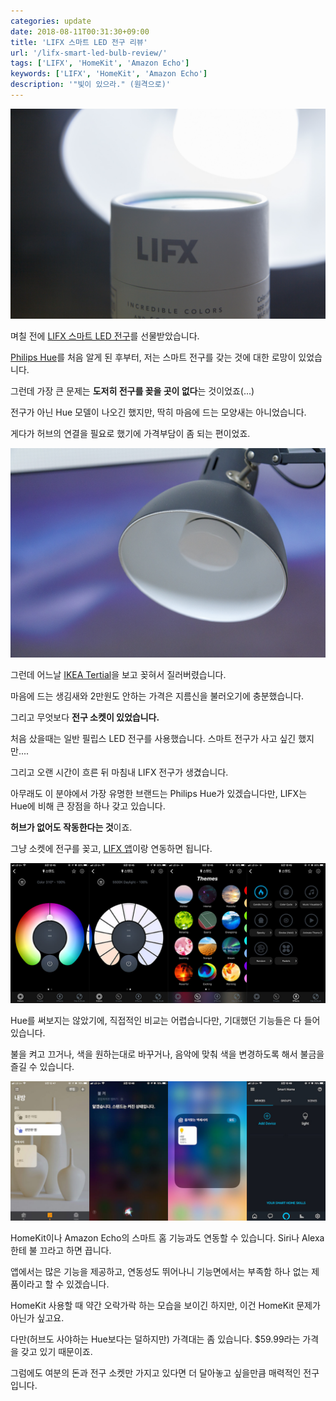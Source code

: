 ```yaml
---
categories: update
date: 2018-08-11T00:31:30+09:00
title: 'LIFX 스마트 LED 전구 리뷰'
url: '/lifx-smart-led-bulb-review/'
tags: ['LIFX', 'HomeKit', 'Amazon Echo']
keywords: ['LIFX', 'HomeKit', 'Amazon Echo']
description: '"빛이 있으라." (원격으로)'
---
```


![LIFX 전구](01.jpg)

며칠 전에 [LIFX 스마트 LED 전구](https://www.lifx.com/products/lifx-e26)를 선물받았습니다.

[Philips Hue](http://meethue.com)를 처음 알게 된 후부터, 저는 스마트 전구를 갖는 것에 대한 로망이 있었습니다.

그런데 가장 큰 문제는 **도저히 전구를 꽂을 곳이 없다**는 것이었죠(...)

전구가 아닌 Hue 모델이 나오긴 했지만, 딱히 마음에 드는 모양새는 아니었습니다.

게다가 허브의 연결을 필요로 했기에 가격부담이 좀 되는 편이었죠.

![LIFX 전구와 IKEA Tertial](02.jpg)

그런데 어느날 [IKEA Tertial](https://www.ikea.com/kr/ko/catalog/products/10355439/)을 보고 꽂혀서 질러버렸습니다.

마음에 드는 생김새와 2만원도 안하는 가격은 지름신을 불러오기에 충분했습니다.

그리고 무엇보다 **전구 소켓이 있었습니다.**

처음 샀을때는 일반 필립스 LED 전구를 사용했습니다. 스마트 전구가 사고 싶긴 했지만....

그리고 오랜 시간이 흐른 뒤 마침내 LIFX 전구가 생겼습니다.

아무래도 이 분야에서 가장 유명한 브랜드는 Philips Hue가 있겠습니다만, LIFX는 Hue에 비해 큰 장점을 하나 갖고 있습니다.

**허브가 없어도 작동한다는 것**이죠.

그냥 소켓에 전구를 꽂고, [LIFX 앱](https://www.lifx.com/pages/go)이랑 연동하면 됩니다.

![LIFX 앱](03.jpg)

Hue를 써보지는 않았기에, 직접적인 비교는 어렵습니다만, 기대했던 기능들은 다 들어 있습니다.

불을 켜고 끄거나, 색을 원하는대로 바꾸거나, 음악에 맞춰 색을 변경하도록 해서 불금을 즐길 수 있습니다.

![HomeKit, Amazon Echo와 연동](04.jpg)

HomeKit이나 Amazon Echo의 스마트 홈 기능과도 연동할 수 있습니다. Siri나 Alexa한테 불 끄라고 하면 끕니다.

앱에서는 많은 기능을 제공하고, 연동성도 뛰어나니 기능면에서는 부족함 하나 없는 제품이라고 할 수 있겠습니다.

HomeKit 사용할 때 약간 오락가락 하는 모습을 보이긴 하지만, 이건 HomeKit 문제가 아닌가 싶고요.

다만(허브도 사야하는 Hue보다는 덜하지만) 가격대는 좀 있습니다. \$59.99라는 가격을 갖고 있기 때문이죠.

그럼에도 여분의 돈과 전구 소켓만 가지고 있다면 더 달아놓고 싶을만큼 매력적인 전구입니다.
